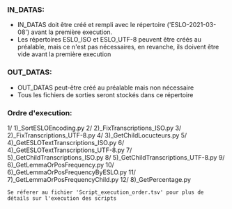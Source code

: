### IN_DATAS:
- IN_DATAS doit être créé et rempli avec le répertoire ('ESLO-2021-03-08') avant la première execution. 
- Les répertoires ESLO_ISO et ESLO_UTF-8 peuvent être créés au préalable, mais ce n'est pas nécessaires, en revanche, ils doivent être vide avant la première execution

### OUT_DATAS:
- OUT_DATAS peut-être créé au préalable mais non nécessaire
- Tous les fichiers de sorties seront stockés dans ce répertoire

### Ordre d'execution:
1/	1)_SortESLOEncoding.py
2/	2)_FixTranscriptions_ISO.py
3/	2)_FixTranscriptions_UTF-8.py
4/	3)_GetChildLocucteurs.py
5/	4)_GetESLOTextTranscriptions_ISO.py
6/	4)_GetESLOTextTranscriptions_UTF-8.py
7/	5)_GetChildTranscriptions_ISO.py
8/	5)_GetChildTranscriptions_UTF-8.py
9/	6)_GetLemmaOrPosFrequency.py
10/	6)_GetLemmaOrPosFrequencyByESLO.py
11/	7)_GetLemmaOrPosFrequencyChild.py
12/	8)_GetPercentage.py

	Se réferer au fichier 'Script_execution_order.tsv' pour plus de détails sur l'execution des scripts
